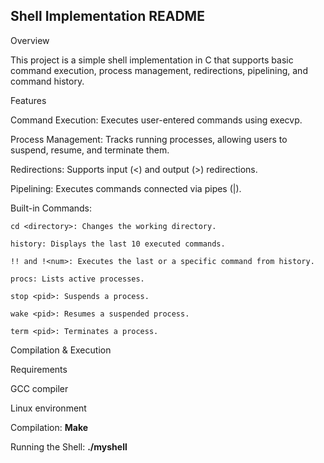 ## Shell Implementation README

Overview

This project is a simple shell implementation in C that supports basic command execution, process management, redirections, pipelining, and command history.

Features

Command Execution: Executes user-entered commands using execvp.

Process Management: Tracks running processes, allowing users to suspend, resume, and terminate them.

Redirections: Supports input (<) and output (>) redirections.

Pipelining: Executes commands connected via pipes (|).

Built-in Commands:
```
cd <directory>: Changes the working directory.

history: Displays the last 10 executed commands.

!! and !<num>: Executes the last or a specific command from history.

procs: Lists active processes.

stop <pid>: Suspends a process.

wake <pid>: Resumes a suspended process.

term <pid>: Terminates a process. 
```

Compilation & Execution

Requirements

GCC compiler

Linux environment

Compilation:
**Make**

Running the Shell:
**./myshell**

